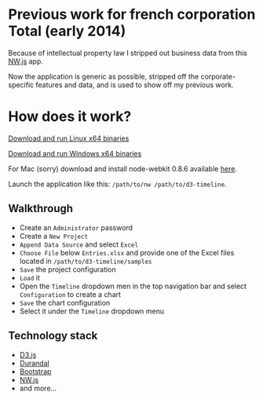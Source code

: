 # Previous work for french corporation Total (early 2014)

Because of intellectual property law I stripped out business data from this [NW.js](http://nwjs.io) app.

Now the application is generic as possible, stripped off the corporate-specific features and data, and is used to show off my previous work.

# How does it work?

[Download and run Linux x64 binaries](https://github.com/romseguy/d3-timeline/raw/master/bin/d3-timeline-20150418-linux-x64.zip)

[Download and run Windows x64 binaries](https://github.com/romseguy/d3-timeline/raw/master/bin/d3-timeline-20150417-windows-x64.zip)

For Mac (sorry) download and install node-webkit 0.8.6 available [here](https://github.com/nwjs/nw.js).

Launch the application like this: ``` /path/to/nw /path/to/d3-timeline ```.

## Walkthrough

* Create an ```Administrator``` password
* Create a ```New Project```
* ```Append Data Source``` and select ```Excel```
* ```Choose File``` below ```Entries.xlsx``` and provide one of the Excel files located in ```/path/to/d3-timeline/samples```
* ```Save``` the project configuration
* ```Load``` it
* Open the ```Timeline``` dropdown men in the top navigation bar and select ```Configuration``` to create a chart
* ```Save``` the chart configuration
* Select it under the ```Timeline``` dropdown menu

## Technology stack

* [D3.js](http://d3js.org)
* [Durandal](http://durandaljs.com)
* [Bootstrap](http://getbootstrap.com)
* [NW.js](http://nwjs.io)
* and more...
